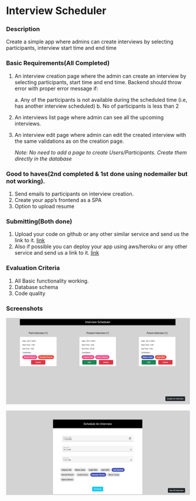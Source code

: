 # Interview Scheduler

### Description

Create a simple app where admins can create interviews by selecting participants,
interview start time and end time

### Basic Requirements(All Completed)

1. An interview creation page where the admin can create an interview by selecting
   participants, start time and end time. Backend should throw error with proper
   error message if:

   a. Any of the participants is not available during the scheduled time (i.e, has
   another interview scheduled)
   b. No of participants is less than 2

2. An interviews list page where admin can see all the upcoming interviews.
3. An interview edit page where admin can edit the created interview with the same
   validations as on the creation page.
   
   *Note: No need to add a page to create Users/Participants. Create them directly in the
   database*

### Good to haves(2nd completed & 1st done using nodemailer but not working).

1. Send emails to participants on interview creation.
2. Create your app’s frontend as a SPA
3. Option to upload resume

###  Submitting(Both done)

1. Upload your code on github or any other similar service and send us the link to it. [link](https://github.com/JayantGoel001/InterviewScheduler)
2. Also if possible you can deploy your app using aws/heroku or any other service
   and send us a link to it. [link](https://jayantgoel-interview-scheduler.herokuapp.com/)

### Evaluation Criteria

1. All Basic functionality working.
2. Database schema
3. Code quality


### Screenshots

![ss1](https://github.com/JayantGoel001/InterviewScheduler/blob/master/screenshots/ss1.png)

![ss2](https://github.com/JayantGoel001/InterviewScheduler/blob/master/screenshots/ss2.png)

